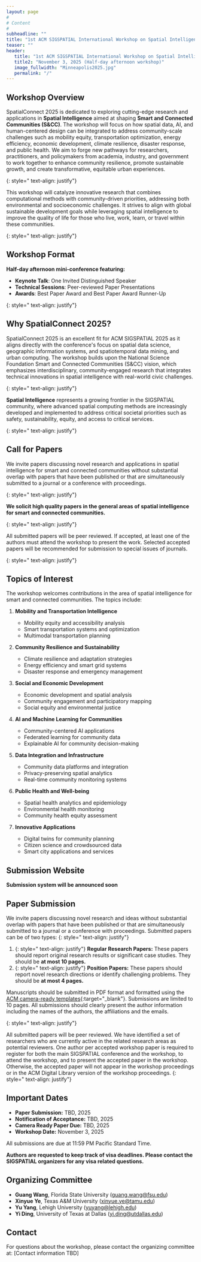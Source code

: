 ```yaml
---
layout: page
#
# Content
#
subheadline: ""
title: "1st ACM SIGSPATIAL International Workshop on Spatial Intelligence for Smart and Connected Communities (SpatialConnect 2025)"
teaser: ""
header:
   title: "1st ACM SIGSPATIAL International Workshop on Spatial Intelligence for Smart and Connected Communities"
   title2: "November 3, 2025 (Half-day afternoon workshop)"
   image_fullwidth: "Minneapolis2025.jpg"
   permalink: "/"
---
```



## Workshop Overview

SpatialConnect 2025 is dedicated to exploring cutting-edge research and applications in **Spatial Intelligence** aimed at shaping **Smart and Connected Communities (S&CC)**. The workshop will focus on how spatial data, AI, and human-centered design can be integrated to address community-scale challenges such as mobility equity, transportation optimization, energy efficiency, economic development, climate resilience, disaster response, and public health. We aim to forge new pathways for researchers, practitioners, and policymakers from academia, industry, and government to work together to enhance community resilience, promote sustainable growth, and create transformative, equitable urban experiences. 

{: style=" text-align: justify"}

This workshop will catalyze innovative research that combines computational methods with community-driven priorities, addressing both environmental and socioeconomic challenges. It strives to align with global sustainable development goals while leveraging spatial intelligence to improve the quality of life for those who live, work, learn, or travel within these communities.

{: style=" text-align: justify"}

## Workshop Format

**Half-day afternoon mini-conference featuring:**

- **Keynote Talk**: One Invited Distinguished Speaker
- **Technical Sessions**: Peer-reviewed Paper Presentations  
- **Awards**: Best Paper Award and Best Paper Award Runner-Up

{: style=" text-align: justify"}

## Why SpatialConnect 2025?

SpatialConnect 2025 is an excellent fit for ACM SIGSPATIAL 2025 as it aligns directly with the conference's focus on spatial data science, geographic information systems, and spatiotemporal data mining, and urban computing. The workshop builds upon the National Science Foundation Smart and Connected Communities (S&CC) vision, which emphasizes interdisciplinary, community-engaged research that integrates technical innovations in spatial intelligence with real-world civic challenges.

{: style=" text-align: justify"}

**Spatial Intelligence** represents a growing frontier in the SIGSPATIAL community, where advanced spatial computing methods are increasingly developed and implemented to address critical societal priorities such as safety, sustainability, equity, and access to critical services.

{: style=" text-align: justify"}

## Call for Papers

We invite papers discussing novel research and applications in spatial intelligence for smart and connected communities without substantial overlap with papers that have been published or that are simultaneously submitted to a journal or a conference with proceedings.

{: style=" text-align: justify"}

**We solicit high quality papers in the general areas of spatial intelligence for smart and connected communities.**

{: style=" text-align: justify"}

All submitted papers will be peer reviewed. If accepted, at least one of the authors must attend the workshop to present the work. Selected accepted papers will be recommended for submission to special issues of journals.

{: style=" text-align: justify"}

## Topics of Interest

The workshop welcomes contributions in the area of spatial intelligence for smart and connected communities. The topics include:

1. **Mobility and Transportation Intelligence**
   - Mobility equity and accessibility analysis
   - Smart transportation systems and optimization
   - Multimodal transportation planning

2. **Community Resilience and Sustainability**
   - Climate resilience and adaptation strategies
   - Energy efficiency and smart grid systems
   - Disaster response and emergency management

3. **Social and Economic Development**
   - Economic development and spatial analysis
   - Community engagement and participatory mapping
   - Social equity and environmental justice

4. **AI and Machine Learning for Communities**
   - Community-centered AI applications
   - Federated learning for community data
   - Explainable AI for community decision-making

5. **Data Integration and Infrastructure**
   - Community data platforms and integration
   - Privacy-preserving spatial analytics
   - Real-time community monitoring systems

6. **Public Health and Well-being**
   - Spatial health analytics and epidemiology
   - Environmental health monitoring
   - Community health equity assessment

7. **Innovative Applications**
   - Digital twins for community planning
   - Citizen science and crowdsourced data
   - Smart city applications and services

## Submission Website

**Submission system will be announced soon**

<!-- [Submission Link - TBD](https://easychair.org/conferences/?conf=spatialconnect2025){:target="_blank"} -->

## Paper Submission

We invite papers discussing novel research and ideas without substantial overlap with papers that have been published or that are simultaneously submitted to a journal or a conference with proceedings. Submitted papers can be of two types: 
{: style=" text-align: justify"}

1. {: style=" text-align: justify"} **Regular Research Papers:** These papers should report original research results or significant case studies. They should be **at most 10 pages.**  
2. {: style=" text-align: justify"} **Position Papers:** These papers should report novel research directions or identify challenging problems. They should be **at most 4 pages.** 

Manuscripts should be submitted in PDF format and formatted using the [ACM camera-ready templates](http://www.acm.org/publications/proceedings-template){:target="_blank"}. Submissions are limited to 10 pages. All submissions should clearly present the author information including the names of the authors, the affiliations and the emails. 

{: style=" text-align: justify"}

All submitted papers will be peer reviewed. We have identified a set of researchers who are currently active in the related research areas as potential reviewers. One author per accepted workshop paper is required to register for both the main SIGSPATIAL conference and the workshop, to attend the workshop, and to present the accepted paper in the workshop. Otherwise, the accepted paper will not appear in the workshop proceedings or in the ACM Digital Library version of the workshop proceedings.
{: style=" text-align: justify"}

## Important Dates

* **Paper Submission:** TBD, 2025
* **Notification of Acceptance:** TBD, 2025
* **Camera Ready Paper Due:** TBD, 2025
* **Workshop Date:** November 3, 2025

All submissions are due at 11:59 PM Pacific Standard Time.

**Authors are requested to keep track of visa deadlines. Please contact the SIGSPATIAL organizers for any visa related questions.**

## Organizing Committee

- **Guang Wang**, Florida State University (guang.wang@fsu.edu)
- **Xinyue Ye**, Texas A&M University (xinyue.ye@tamu.edu)
- **Yu Yang**, Lehigh University (yuyang@lehigh.edu)
- **Yi Ding**, University of Texas at Dallas (yi.ding@utdallas.edu)

## Contact

For questions about the workshop, please contact the organizing committee at: [Contact information TBD]

